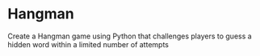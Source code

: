 # Hangman
Create a Hangman game using Python that challenges players to guess a hidden word within a limited number of attempts
